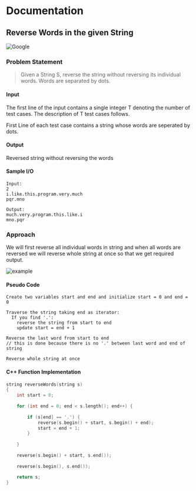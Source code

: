 # Documentation

## Reverse Words in the given String

<img src="https://img.shields.io/badge/Asked in-Accolite | Adobe | Amazon | Cisco | Goldman Sachs | MakeMyTrip | Microsoft | Paytm | Samsung | SAP Labs-blue" alt="Google" />

### Problem Statement

> Given a String S, reverse the string without reversing its individual words. Words are separated by dots.

#### Input

The first line of the input contains a single integer T denoting the number of test cases. The description of T test cases follows.

First Line of each test case contains a string whose words are seperated by dots.

#### Output

Reversed string without reversing the words

#### Sample I/O
```
Input:
2
i.like.this.program.very.much
pqr.mno

Output:
much.very.program.this.like.i
mno.pqr

```

### Approach

We will first reverse all individual words in string and when all words are reversed we will reverse whole string at once so that we get required output.

<img src="https://pixan198.github.io/images/reverse_word.svg" alt="example" />

#### Pseudo Code
```
Create two variables start and end and initialize start = 0 and end = 0

Traverse the string taking end as iterator:
  If you find '.':
    reverse the string from start to end
    update start = end + 1

Reverse the last word from start to end 
// this is done because there is no '.' between last word and end of string

Reverse whole string at once
```

#### C++ Function Implementation

```cpp
string reverseWords(string s) 
{ 
    int start = 0; 
	
	for (int end = 0; end < s.length(); end++) { 
	
		if (s[end] == '.') { 
			reverse(s.begin() + start, s.begin() + end); 
			start = end + 1; 
		} 
	
	} 
	
	reverse(s.begin() + start, s.end()); 
	
	reverse(s.begin(), s.end());
	 
	return s;
}
```
